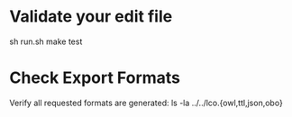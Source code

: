 # Validate your edit file
sh run.sh make test

# Check Export Formats
Verify all requested formats are generated:
ls -la ../../lco.{owl,ttl,json,obo}